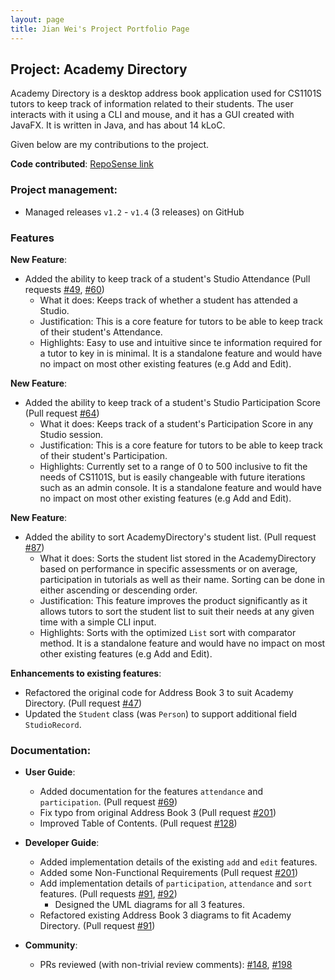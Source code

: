 ```yaml
---
layout: page
title: Jian Wei's Project Portfolio Page
---
```


## Project: Academy Directory

Academy Directory is a desktop address book application used for CS1101S tutors to keep track of information related to their students. The user interacts with it using a CLI and mouse, and it has a GUI created with JavaFX. It is written in Java, and has about 14 kLoC.

Given below are my contributions to the project.

**Code contributed**: [RepoSense link](https://nus-cs2103-ay2122s1.github.io/tp-dashboard/?search=&sort=groupTitle&sortWithin=title&since=2021-09-17&timeframe=commit&mergegroup=&groupSelect=groupByRepos&breakdown=false&tabOpen=true&tabType=authorship&tabAuthor=jianoway&tabRepo=AY2122S1-CS2103T-T15-3%2Ftp%5Bmaster%5D&authorshipIsMergeGroup=false&authorshipFileTypes=docs~functional-code~test-code&authorshipIsBinaryFileTypeChecked=false)


### **Project management**:
  * Managed releases `v1.2` - `v1.4` (3 releases) on GitHub

### **Features**

**New Feature**: 
* Added the ability to keep track of a student's Studio Attendance (Pull requests [\#49](https://github.com/AY2122S1-CS2103T-T15-3/tp/pull/49), [\#60](https://github.com/AY2122S1-CS2103T-T15-3/tp/pull/60))
    * What it does: Keeps track of whether a student has attended a Studio.
    * Justification: This is a core feature for tutors to be able to keep track of their student's Attendance.
    * Highlights: Easy to use and intuitive since te information required for a tutor to key in is minimal. It is a standalone feature and would have no impact on most other existing features (e.g Add and Edit).

**New Feature**: 
* Added the ability to keep track of a student's Studio Participation Score (Pull request [\#64](https://github.com/AY2122S1-CS2103T-T15-3/tp/pull/64))
  * What it does: Keeps track of a student's Participation Score in any Studio session.
  * Justification: This is a core feature for tutors to be able to keep track of their student's Participation.
  * Highlights: Currently set to a range of 0 to 500 inclusive to fit the needs of CS1101S, but is easily changeable with future iterations such as an admin console. It is a standalone feature and would have no impact on most other existing features (e.g Add and Edit).


**New Feature**: 
* Added the ability to sort AcademyDirectory's student list. (Pull request [\#87](https://github.com/AY2122S1-CS2103T-T15-3/tp/pull/87))
  * What it does: Sorts the student list stored in the AcademyDirectory based on performance in specific assessments or on average, participation in tutorials as well as their name. Sorting can be done in either ascending or descending order.
  * Justification: This feature improves the product significantly as it allows tutors to sort the student list to suit their needs at any given time with a simple CLI input.
  * Highlights: Sorts with the optimized `List` sort with comparator method. It is a standalone feature and would have no impact on most other existing features (e.g Add and Edit).


**Enhancements to existing features**:
* Refactored the original code for Address Book 3 to suit Academy Directory. (Pull request [\#47](https://github.com/AY2122S1-CS2103T-T15-3/tp/pull/47))
* Updated the `Student` class (was `Person`) to support additional field `StudioRecord`.

### **Documentation**:

  * **User Guide**:
    * Added documentation for the features `attendance` and `participation`. (Pull request [\#69](https://github.com/AY2122S1-CS2103T-T15-3/tp/pull/69))
    * Fix typo from original Address Book 3 (Pull request [\#201](https://github.com/AY2122S1-CS2103T-T15-3/tp/pull/201))
    * Improved Table of Contents. (Pull request [\#128](https://github.com/AY2122S1-CS2103T-T15-3/tp/pull/128)) 
    
  * **Developer Guide**:
      * Added implementation details of the existing `add` and `edit` features.
      * Added some Non-Functional Requirements (Pull request [\#201](https://github.com/AY2122S1-CS2103T-T15-3/tp/pull/201))
      * Add implementation details of `participation`, `attendance` and `sort` features. (Pull requests [\#91](https://github.com/AY2122S1-CS2103T-T15-3/tp/pull/91), [\#92](https://github.com/AY2122S1-CS2103T-T15-3/tp/pull/92))
        * Designed the UML diagrams for all 3 features.
      * Refactored existing Address Book 3 diagrams to fit Academy Directory. (Pull request [\#91](https://github.com/AY2122S1-CS2103T-T15-3/tp/pull/91))

  * **Community**:
      * PRs reviewed (with non-trivial review comments): [\#148](https://github.com/AY2122S1-CS2103T-T15-3/tp/pull/148), [\#198](https://github.com/AY2122S1-CS2103T-T15-3/tp/pull/198)


